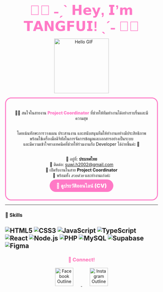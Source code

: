 <!--
Note: GitHub README ไม่รองรับ CSS แบบเต็มที่
ใช้ Markdown + Emoji + รูปภาพ + Link เท่านั้น
-->

<p align="center" style="font-size: 2.8rem; font-weight: 900; font-family: 'Arial Black', Gadget, sans-serif; color: #ff79c6; margin-bottom: 10px;">
  💖✨ ˗ˏˋ 𝗛𝗲𝘆, 𝗜’𝗺 𝗧𝗔𝗡𝗚𝗙𝗨𝗜! ˎˊ˗ 💖✨
</p>

<p align="center">
  <img src="https://media4.giphy.com/media/v1.Y2lkPTc5MGI3NjExajc0eW9mYmx6Njc2a2NiM2RvZGk5eDA0a3U4bndvY3RtZGpoeWZsdCZlcD12MV9pbnRlcm5hbF9naWZfYnlfaWQmY3Q9Zw/5GoVLqeAOo6PK/giphy.gif" alt="Hello GIF" width="180" />
</p>

<div align="center" style="border: 3px solid #ff79c6; border-radius: 20px; padding: 20px; max-width: 600px; margin: auto;">

<p align="center" style="font-size: 1.2rem; font-weight: 800; font-family: 'Arial Black', Gadget, sans-serif; color: #ff79c6;">

👩‍💻 สนใจในสายงาน <span style="color:#ff79c6; font-weight: 900;">Project Coordinator</span> ที่ช่วยให้ทีมทำงานได้อย่างราบรื่นและมีความสุข<br><br>

โดยเน้นทักษะการวางแผน ประสานงาน และสนับสนุนทีมให้ทำงานอย่างมีประสิทธิภาพ <br>
พร้อมใช้เครื่องมือดิจิทัลในการจัดการข้อมูลและเอกสารอย่างเป็นระบบ <br>
และมีความเข้าใจทางเทคนิคที่ช่วยให้ร่วมงานกับ Developer ได้ง่ายขึ้นค่ะ 💖<br><br>

📍 อยู่ที่: <b>ประเทศไทย</b> <br>
📧 ติดต่อ: <a href="mailto:suwi.h2002@gmail.com" style="color:#ff79c6; font-weight: 900; text-decoration:none;">suwi.h2002@gmail.com</a> <br>
🌟 เปิดรับงานในสาย <b>Project Coordinator</b> <br>
💖 พร้อมทั้ง <i>สวยด้วย</i> และทำงานเก่งค่ะ<br>

</p>

<p align="center">
  <a href="https://suwimolh-cv-profile.vercel.app/" target="_blank" style="background-color: #ff79c6; color: white; padding: 10px 22px; border-radius: 30px; font-weight: 900; text-decoration: none; font-size: 1.1rem;">
    📄 ดูประวัติออนไลน์ (CV)
  </a>
</p>

</div>

---

### 💼 Skills

![HTML5](https://img.shields.io/badge/HTML5-E34F26?style=for-the-badge&logo=html5&logoColor=fff)
![CSS3](https://img.shields.io/badge/CSS3-1572B6?style=for-the-badge&logo=css3&logoColor=fff)
![JavaScript](https://img.shields.io/badge/JavaScript-F7DF1E?style=for-the-badge&logo=javascript&logoColor=000)
![TypeScript](https://img.shields.io/badge/TypeScript-3178C6?style=for-the-badge&logo=typescript&logoColor=fff)
![React](https://img.shields.io/badge/React-61DAFB?style=for-the-badge&logo=react&logoColor=000)
![Node.js](https://img.shields.io/badge/Node.js-339933?style=for-the-badge&logo=node.js&logoColor=fff)
![PHP](https://img.shields.io/badge/PHP-777BB4?style=for-the-badge&logo=php&logoColor=fff)
![MySQL](https://img.shields.io/badge/MySQL-4479A1?style=for-the-badge&logo=mysql&logoColor=fff)
![Supabase](https://img.shields.io/badge/Supabase-3ECF8E?style=for-the-badge&logo=supabase&logoColor=fff)
![Figma](https://img.shields.io/badge/Figma-F24E1E?style=for-the-badge&logo=figma&logoColor=fff)
---

<h3 align="center" style="font-weight: bold; color: #ff69b4;">
  💌 Connect!
</h3>

<p align="center">
  <a href="https://www.facebook.com/SuwiMoLhz" target="_blank">
    <img src="https://cdn-icons-png.flaticon.com/512/3670/3670032.png" 
         alt="Facebook Outline" 
         width="60" 
         style="margin: 0 25px;" />
  </a>
  <a href="https://www.instagram.com/yafgnat/" target="_blank">
    <img src="https://cdn-icons-png.flaticon.com/512/3670/3670125.png" 
         alt="Instagram Outline" 
         width="60" 
         style="margin: 0 25px;" />
  </a>
</p>
